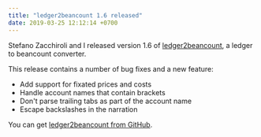 ```yaml
---
title: "ledger2beancount 1.6 released"
date: 2019-03-25 12:12:14 +0700
---
```


Stefano Zacchiroli and I released version 1.6 of [ledger2beancount](https://github.com/zacchiro/ledger2beancount),
a ledger to beancount converter.

This release contains a number of bug fixes and a new feature:

* Add support for fixated prices and costs
* Handle account names that contain brackets
* Don't parse trailing tabs as part of the account name
* Escape backslashes in the narration

You can get [ledger2beancount from GitHub](https://github.com/zacchiro/ledger2beancount).

